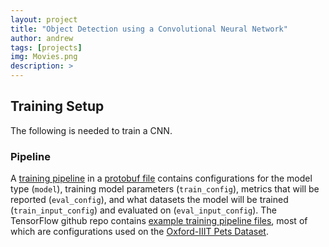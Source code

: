```yaml
---
layout: project
title: "Object Detection using a Convolutional Neural Network"
author: andrew
tags: [projects]
img: Movies.png
description: >
---
```




## Training Setup

The following is needed to train a CNN.

### Pipeline

A [training pipeline](https://github.com/tensorflow/models/blob/master/object_detection/g3doc/configuring_jobs.md) in a [protobuf file](https://developers.google.com/protocol-buffers/docs/pythontutorial) contains configurations for the model type (`model`), training model parameters (`train_config`), metrics that will be reported (`eval_config`), and what datasets the model will be trained (`train_input_config`) and evaluated on (`eval_input_config`).  The TensorFlow github repo contains [example training pipeline files](https://github.com/tensorflow/models/tree/master/object_detection/samples/configs), most of which are configurations used on the [Oxford-IIIT Pets Dataset](http://www.robots.ox.ac.uk/~vgg/data/pets/).  
